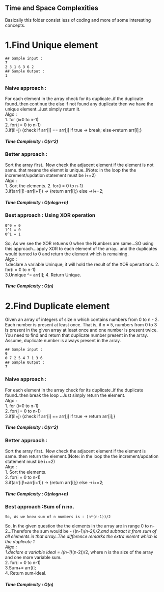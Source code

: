 ## Time and Space Complexities
 Basically this folder consist less of coding and more of some interesting concepts. 

# 1.Find Unique element
```
## Sample input : 
7
2 3 1 6 3 6 2
## Sample Output :
1
```
### Naive approach : 
For each element in the array check for its duplicate..if the duplicate found..then continue the else if not found any duplicate then we have the unique element..Just simply return it.
<br>Algo : <br> 1. for (i=0 to n-1)<br>
2. for(j = 0 to n-1) <br>
3.if(i!=j) {check if arr[i] == arr[j]
               if true -> break; 
               else->return arr[i];}
 ##### Time Complexity : O(n^2)

 ### Better approach : 
Sort the array first.. Now check the adjacent element if the element is not same..that means the elemnt is unique..(Note: in the loop the the increment/updation statement must be i+=2)<br>Algo : <br> 1. Sort the elements.
2. for(i = 0 to n-1) <br>
3.if(arr[i]!=arr[i+1]) -> {return arr[i];} else ->i+=2;

 ##### Time Complexity : O(nlogn+n)

 ### Best approach : Using XOR operation<br>
```
0^0 = 0
1^1 = 0
0^1 = 1
```
So, As we see the XOR retuens 0 when the Numbers are same...SO using this approach...apply XOR to each element of the array.. and the duplicates would turned to 0 and return the element which is remaining.
<br>
Algo : <br> 1.declare a variable Uninque, it will hold the result of the XOR operartions.
2. for(i = 0 to n-1) <br>
3.Unnique ^= arr[i];
4. Return Unique.

 ##### Time Complexity : O(n)

# 2.Find Duplicate element 
Given an array of integers of size n which contains numbers from 0 to n - 2. Each number is present at least once. That is, if n = 5, numbers from 0 to 3 is present in the given array at least once and one number is present twice. You need to find and return that duplicate number present in the array.
Assume, duplicate number is always present in the array.
```
## Sample input : 
9
0 7 2 5 4 7 1 3 6
## Sample Output :
7
```
### Naive approach : 
For each element in the array check for its duplicate..if the duplicate found..then break the loop ..Just simply return the element.
<br>Algo : <br> 1. for (i=0 to n-1)<br>
2. for(j = 0 to n-1) <br>
3.if(i!=j) {check if arr[i] == arr[j]
               if true -> return arr[i];}
 ##### Time Complexity : O(n^2)

 ### Better approach : 
Sort the array first.. Now check the adjacent element if the element is  same..then return the element.(Note: in the loop the the increment/updation statement must be i+=2)<br>Algo : <br> 1. Sort the elements.<br>
2. for(i = 0 to n-1) <br>
3.if(arr[i]!=arr[i+1]) -> {return arr[i];} else ->i+=2;

 ##### Time Complexity : O(nlogn+n)

 ### Best approach :Sum of n no.<br>
```
So, As we know sum of n numbers is : (n*(n-1))/2
```
So, In the given question the the elements in the array are in range 0 to n-2...Therefore the sum would be - ((n-1)*(n-2))/2,and subtract it from sum of all elements in that array..The difference remarks the extra elemnt which is the duplicate 1<br>
Algo : <br> 1.declare a variable ideal = ((n-1)*(n-2))/2, where n is the size of the array and one more variable sum.<br>
2. for(i = 0 to n-1) <br>
3.Sum+= arr[i];<br>
4. Return sum-ideal.

 ##### Time Complexity : O(n)


